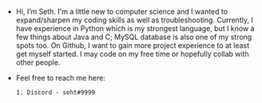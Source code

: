- Hi, I’m Seth. I'm a little new to computer science and I wanted to expand/sharpen my coding skills as well as troubleshooting. Currently, I have experience in Python which is my strongest language, but I know a few things about Java and C; MySQL database is also one of my strong spots too. On Github, I want to gain more project experience to at least get myself started. I may code on my free time or hopefully collab with other people.

- Feel free to reach me here:

      1. Discord - seht#9999

<!---
sehtlol/sehtlol is a ✨ special ✨ repository because its `README.md` (this file) appears on your GitHub profile.
You can click the Preview link to take a look at your changes.
--->
